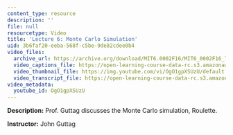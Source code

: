 ```yaml
---
content_type: resource
description: ''
file: null
resourcetype: Video
title: 'Lecture 6: Monte Carlo Simulation'
uid: 3b6faf20-eeba-568f-c5be-9de82cdee0b4
video_files:
  archive_url: https://archive.org/download/MIT6.0002F16/MIT6_0002F16_lec06_300k.mp4
  video_captions_file: https://open-learning-course-data-rc.s3.amazonaws.com/6-0002-introduction-to-computational-thinking-and-data-science-fall-2016/0a7a61628fed5a67b11469d56d7e521e_OgO1gpXSUzU.vtt
  video_thumbnail_file: https://img.youtube.com/vi/OgO1gpXSUzU/default.jpg
  video_transcript_file: https://open-learning-course-data-rc.s3.amazonaws.com/6-0002-introduction-to-computational-thinking-and-data-science-fall-2016/151e6f3b485d7153f373129690094717_OgO1gpXSUzU.pdf
video_metadata:
  youtube_id: OgO1gpXSUzU
---
```


**Description:** Prof. Guttag discusses the Monte Carlo simulation, Roulette.

**Instructor:** John Guttag